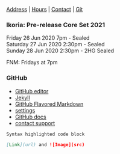 [Address](bcsaddr.md) | 
[Hours](bcshrs.md) | 
[Contact](bcscon.md) |
[Git](bcsgit.md)

### Ikoria: Pre-release Core Set 2021   
Friday 26 Jun 2020 7pm - Sealed   
Saturday 27 Jun 2020 2:30pm - Sealed   
Sunday 28 Jun 2020 2:30pm - 2HG Sealed   

FNM: Fridays at 7pm
   

### GitHub

* [GitHub editor](https://github.com/timesmith/timesmith.github.io/edit/master/index.md)
* [Jekyll](https://jekyllrb.com/)
* [GitHub Flavored Markdown](https://guides.github.com/features/mastering-markdown/)
* [settings](https://github.com/timesmith/timesmith.github.io/settings)
* [GitHub docs](https://help.github.com/categories/github-pages-basics/)
* [contact support](https://github.com/contact)

```markdown
Syntax highlighted code block

[Link](url) and ![Image](src)
```
